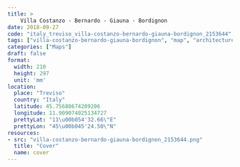 ```yaml
---
title: > 
    Villa Costanzo - Bernardo - Giauna - Bordignon
date: 2018-09-27
code: "italy_treviso_villa-costanzo-bernardo-giauna-bordignon_2153644"
tags: ["villa-costanzo-bernardo-giauna-bordignon", "map", "architecture", "buildings", "Treviso", "Italy"]
categories: ["Maps"]
draft: false
format:
  width: 210
  height: 297
  unit: 'mm'
location:
  place: "Treviso"
  country: "Italy"
  latitude: 45.75680674209206
  longitude: 11.909074025134727
  prettyLat: "11\u00b054'32.66\"E"
  prettyLon: "45\u00b045'24.50\"N"
resources:
- src: "villa-costanzo-bernardo-giauna-bordignon_2153644.png"
  title: "Cover"
  name: cover
---
```

